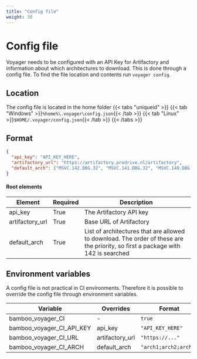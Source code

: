 ```yaml
---
title: "Config file"
weight: 30
---
```


# Config file
Voyager needs to be configured with an API Key for Artifactory and information about which architectures to download.
This is done through a config file. To find the file location and contents run `voyager config`.

## Location
The config file is located in the home folder
{{< tabs "uniqueid" >}}
{{< tab "Windows" >}}`%home%\.voyager\config.json`{{< /tab >}}
{{< tab "Linux" >}}`$HOME/.voyager/config.json`{{< /tab >}}
{{< /tabs >}}

## Format
```json
{
  "api_key": "API_KEY_HERE",
  "artifactory_url": "https://artifactory.prodrive.nl/artifactory",
  "default_arch": ["MSVC.142.DBG.32", "MSVC.141.DBG.32", "MSVC.140.DBG.32", "go.windows.amd64", "windows"]
}
```
#### Root elements
|Element         |Required|Description|
|----------------|--------|-----------|
|api_key         |True    |The Artifactory API key|
|artifactory_url |True    |Base URL of Artifactory|
|default_arch    |True    |List of architectures that are allowed to download. The order of these are the priority, so first a package with 142 is searched|

## Environment variables
A config file is not practical in CI environments. Therefore it is possible to override the config file through environment variables.

|Variable                  |Overrides       |Format|
|--------------------------|----------------|------|
|bamboo_voyager_CI         | -              |`true`|
|bamboo_voyager_CI_API_KEY |api_key         |`"API_KEY_HERE"`|
|bamboo_voyager_CI_URL     |artifactory_url |`"https://..."`|
|bamboo_voyager_CI_ARCH    |default_arch    |`"arch1;arch2;arch3"`|